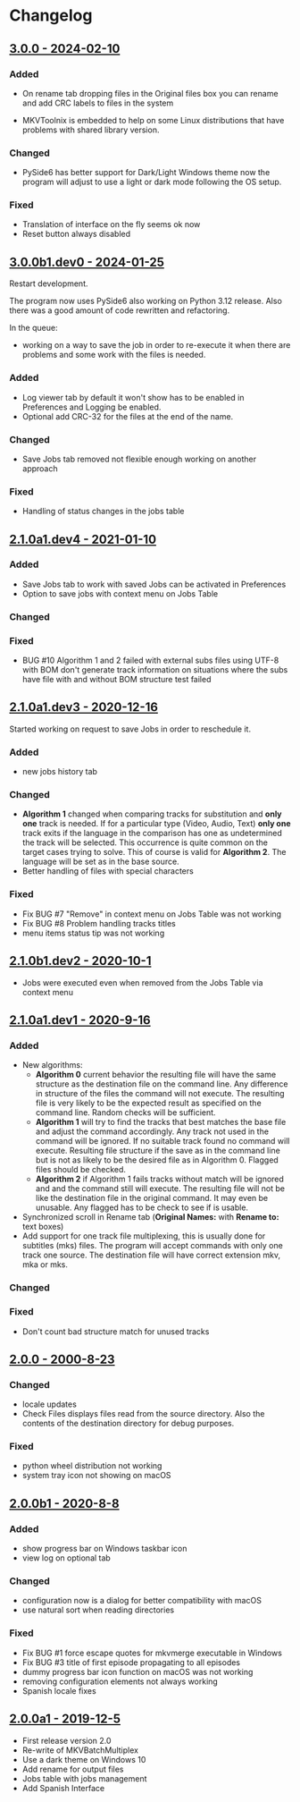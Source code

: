 # Changelog

## <ins>3.0.0 - 2024-02-10</ins>

### Added

- On rename tab dropping files in the Original files box you can rename and
  add CRC labels to files in the system

- MKVToolnix is embedded to help on some Linux distributions that have problems with
  shared library version.

### Changed

- PySide6 has better support for Dark/Light Windows theme now the program will adjust
  to use a light or dark mode following the OS setup.

### Fixed

- Translation of interface on the fly seems ok now
- Reset button always disabled

## <ins>3.0.0b1.dev0 - 2024-01-25</ins>

Restart development.

The program now uses PySide6 also working on Python 3.12 release. Also
there was a good amount of code rewritten and refactoring.

In the queue:

- working on a way to save the job in order to re-execute it when
  there are problems and some work with the files is needed.

### Added

- Log viewer tab by default it won\'t show has to be enabled in Preferences
  and Logging be enabled.
- Optional add CRC-32 for the files at the end of the name.

### Changed

- Save Jobs tab removed not flexible enough working on another approach

### Fixed

- Handling of status changes in the jobs table

## <ins>2.1.0a1.dev4 - 2021-01-10</ins>

### Added

- Save Jobs tab to work with saved Jobs can be activated in Preferences
- Option to save jobs with context menu on Jobs Table

### Changed

### Fixed

- BUG #10 Algorithm 1 and 2 failed with external subs files using UTF-8
  with BOM don\'t generate track information on situations where the subs
  have file with and without BOM structure test failed

## <ins>2.1.0a1.dev3 - 2020-12-16</ins>

Started working on request to save Jobs in order to reschedule it.

### Added

- new jobs history tab

### Changed

- **Algorithm 1** changed when comparing tracks for substitution and
  **only one** track is needed. If for a particular type (Video,
  Audio, Text) **only one** track exits if the language in the
  comparison has one as undetermined the track will be selected. This
  occurrence is quite common on the target cases trying to solve. This
  of course is valid for **Algorithm 2**. The language will be set as
  in the base source.
- Better handling of files with special characters

### Fixed

- Fix BUG #7 \"Remove\" in context menu on Jobs Table was not working
- Fix BUG #8 Problem handling tracks titles
- menu items status tip was not working

## <ins>2.1.0b1.dev2 - 2020-10-1</ins>

- Jobs were executed even when removed from the Jobs Table via context menu

## <ins>2.1.0a1.dev1 - 2020-9-16</ins>

### Added

- New algorithms:
    - **Algorithm 0** current behavior the resulting file will have
      the same structure as the destination file on the command line.
      Any difference in structure of the files the command will not
      execute. The resulting file is very likely to be the expected
      result as specified on the command line. Random checks will be
      sufficient.
    - **Algorithm 1** will try to find the tracks that best matches
      the base file and adjust the command accordingly. Any track not
      used in the command will be ignored. If no suitable track found
      no command will execute. Resulting file structure if the save as
      in the command line but is not as likely to be the desired file
      as in Algorithm 0. Flagged files should be checked.
    - **Algorithm 2** if Algorithm 1 fails tracks without match will
      be ignored and and the command still will execute. The resulting
      file will not be like the destination file in the original
      command. It may even be unusable. Any flagged has to be check to
      see if is usable.
- Synchronized scroll in Rename tab (**Original Names:** with **Rename
  to:** text boxes)
- Add support for one track file multiplexing, this is usually done
  for subtitles (mks) files. The program will accept commands with
  only one track one source. The destination file will have correct
  extension mkv, mka or mks.

### Changed

### Fixed

-   Don\'t count bad structure match for unused tracks

## <ins>2.0.0 - 2000-8-23</ins>

### Changed

- locale updates
- Check Files displays files read from the source directory. Also the  contents of the
  destination directory for debug purposes.

### Fixed

- python wheel distribution not working
- system tray icon not showing on macOS

## <ins>2.0.0b1 - 2020-8-8</ins>

### Added

- show progress bar on Windows taskbar icon
- view log on optional tab

### Changed

- configuration now is a dialog for better compatibility with macOS
- use natural sort when reading directories

### Fixed

- Fix BUG #1 force escape quotes for mkvmerge executable in Windows
- Fix BUG #3 title of first episode propagating to all episodes
- dummy progress bar icon function on macOS was not working
- removing configuration elements not always working
- Spanish locale fixes

## <ins>2.0.0a1 - 2019-12-5</ins>

- First release version 2.0
- Re-write of MKVBatchMultiplex
- Use a dark theme on Windows 10
- Add rename for output files
- Jobs table with jobs management
- Add Spanish Interface
